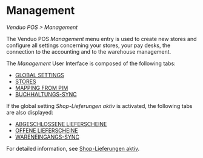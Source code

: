 # Management  
*Venduo POS > Management*

The Venduo POS *Management* menu entry is used to create new stores and configure all settings concerning your stores, your pay desks, the connection to the accounting and to the warehouse management.

The *Management* User Interface is composed of the following tabs:
  - [GLOBAL SETTINGS](02a_Management.md)
  - [STORES](02b_Management.md)
  - [MAPPING FROM PIM](02c_Management.md)
  - [BUCHHALTUNGS-SYNC](02d_Management.md)

If the global setting *Shop-Lieferungen aktiv* is activated, the following tabs are also displayed:
  - [ABGESCHLOSSENE LIEFERSCHEINE](02e_Management.md)
  - [OFFENE LIEFERSCHEINE](02f_Management.md)
  - [WARENEINGANGS-SYNC](02g_Management.md)

For detailed information, see [Shop-Lieferungen aktiv](02a_Management.md#shop-lieferungen-aktiv).
